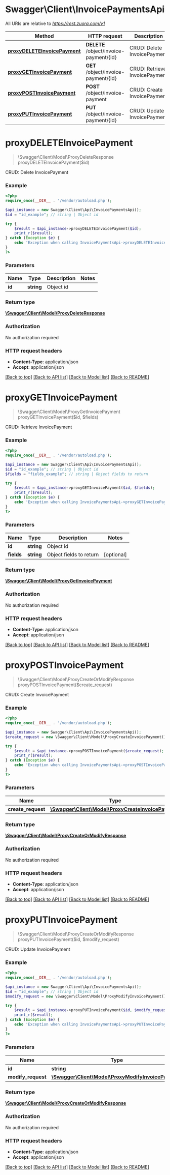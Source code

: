 # Swagger\Client\InvoicePaymentsApi

All URIs are relative to *https://rest.zuora.com/v1*

Method | HTTP request | Description
------------- | ------------- | -------------
[**proxyDELETEInvoicePayment**](InvoicePaymentsApi.md#proxyDELETEInvoicePayment) | **DELETE** /object/invoice-payment/{id} | CRUD: Delete InvoicePayment
[**proxyGETInvoicePayment**](InvoicePaymentsApi.md#proxyGETInvoicePayment) | **GET** /object/invoice-payment/{id} | CRUD: Retrieve InvoicePayment
[**proxyPOSTInvoicePayment**](InvoicePaymentsApi.md#proxyPOSTInvoicePayment) | **POST** /object/invoice-payment | CRUD: Create InvoicePayment
[**proxyPUTInvoicePayment**](InvoicePaymentsApi.md#proxyPUTInvoicePayment) | **PUT** /object/invoice-payment/{id} | CRUD: Update InvoicePayment


# **proxyDELETEInvoicePayment**
> \Swagger\Client\Model\ProxyDeleteResponse proxyDELETEInvoicePayment($id)

CRUD: Delete InvoicePayment



### Example
```php
<?php
require_once(__DIR__ . '/vendor/autoload.php');

$api_instance = new Swagger\Client\Api\InvoicePaymentsApi();
$id = "id_example"; // string | Object id

try {
    $result = $api_instance->proxyDELETEInvoicePayment($id);
    print_r($result);
} catch (Exception $e) {
    echo 'Exception when calling InvoicePaymentsApi->proxyDELETEInvoicePayment: ', $e->getMessage(), PHP_EOL;
}
?>
```

### Parameters

Name | Type | Description  | Notes
------------- | ------------- | ------------- | -------------
 **id** | **string**| Object id |

### Return type

[**\Swagger\Client\Model\ProxyDeleteResponse**](../Model/ProxyDeleteResponse.md)

### Authorization

No authorization required

### HTTP request headers

 - **Content-Type**: application/json
 - **Accept**: application/json

[[Back to top]](#) [[Back to API list]](../../README.md#documentation-for-api-endpoints) [[Back to Model list]](../../README.md#documentation-for-models) [[Back to README]](../../README.md)

# **proxyGETInvoicePayment**
> \Swagger\Client\Model\ProxyGetInvoicePayment proxyGETInvoicePayment($id, $fields)

CRUD: Retrieve InvoicePayment



### Example
```php
<?php
require_once(__DIR__ . '/vendor/autoload.php');

$api_instance = new Swagger\Client\Api\InvoicePaymentsApi();
$id = "id_example"; // string | Object id
$fields = "fields_example"; // string | Object fields to return

try {
    $result = $api_instance->proxyGETInvoicePayment($id, $fields);
    print_r($result);
} catch (Exception $e) {
    echo 'Exception when calling InvoicePaymentsApi->proxyGETInvoicePayment: ', $e->getMessage(), PHP_EOL;
}
?>
```

### Parameters

Name | Type | Description  | Notes
------------- | ------------- | ------------- | -------------
 **id** | **string**| Object id |
 **fields** | **string**| Object fields to return | [optional]

### Return type

[**\Swagger\Client\Model\ProxyGetInvoicePayment**](../Model/ProxyGetInvoicePayment.md)

### Authorization

No authorization required

### HTTP request headers

 - **Content-Type**: application/json
 - **Accept**: application/json

[[Back to top]](#) [[Back to API list]](../../README.md#documentation-for-api-endpoints) [[Back to Model list]](../../README.md#documentation-for-models) [[Back to README]](../../README.md)

# **proxyPOSTInvoicePayment**
> \Swagger\Client\Model\ProxyCreateOrModifyResponse proxyPOSTInvoicePayment($create_request)

CRUD: Create InvoicePayment



### Example
```php
<?php
require_once(__DIR__ . '/vendor/autoload.php');

$api_instance = new Swagger\Client\Api\InvoicePaymentsApi();
$create_request = new \Swagger\Client\Model\ProxyCreateInvoicePayment(); // \Swagger\Client\Model\ProxyCreateInvoicePayment | 

try {
    $result = $api_instance->proxyPOSTInvoicePayment($create_request);
    print_r($result);
} catch (Exception $e) {
    echo 'Exception when calling InvoicePaymentsApi->proxyPOSTInvoicePayment: ', $e->getMessage(), PHP_EOL;
}
?>
```

### Parameters

Name | Type | Description  | Notes
------------- | ------------- | ------------- | -------------
 **create_request** | [**\Swagger\Client\Model\ProxyCreateInvoicePayment**](../Model/\Swagger\Client\Model\ProxyCreateInvoicePayment.md)|  |

### Return type

[**\Swagger\Client\Model\ProxyCreateOrModifyResponse**](../Model/ProxyCreateOrModifyResponse.md)

### Authorization

No authorization required

### HTTP request headers

 - **Content-Type**: application/json
 - **Accept**: application/json

[[Back to top]](#) [[Back to API list]](../../README.md#documentation-for-api-endpoints) [[Back to Model list]](../../README.md#documentation-for-models) [[Back to README]](../../README.md)

# **proxyPUTInvoicePayment**
> \Swagger\Client\Model\ProxyCreateOrModifyResponse proxyPUTInvoicePayment($id, $modify_request)

CRUD: Update InvoicePayment



### Example
```php
<?php
require_once(__DIR__ . '/vendor/autoload.php');

$api_instance = new Swagger\Client\Api\InvoicePaymentsApi();
$id = "id_example"; // string | Object id
$modify_request = new \Swagger\Client\Model\ProxyModifyInvoicePayment(); // \Swagger\Client\Model\ProxyModifyInvoicePayment | 

try {
    $result = $api_instance->proxyPUTInvoicePayment($id, $modify_request);
    print_r($result);
} catch (Exception $e) {
    echo 'Exception when calling InvoicePaymentsApi->proxyPUTInvoicePayment: ', $e->getMessage(), PHP_EOL;
}
?>
```

### Parameters

Name | Type | Description  | Notes
------------- | ------------- | ------------- | -------------
 **id** | **string**| Object id |
 **modify_request** | [**\Swagger\Client\Model\ProxyModifyInvoicePayment**](../Model/\Swagger\Client\Model\ProxyModifyInvoicePayment.md)|  |

### Return type

[**\Swagger\Client\Model\ProxyCreateOrModifyResponse**](../Model/ProxyCreateOrModifyResponse.md)

### Authorization

No authorization required

### HTTP request headers

 - **Content-Type**: application/json
 - **Accept**: application/json

[[Back to top]](#) [[Back to API list]](../../README.md#documentation-for-api-endpoints) [[Back to Model list]](../../README.md#documentation-for-models) [[Back to README]](../../README.md)

